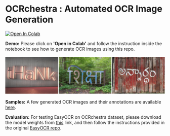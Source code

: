 # OCRchestra : Automated OCR Image Generation
<a target="_blank" href="https://colab.research.google.com/github/VisheshShukla0/OCRchestra/blob/main/OCRchestra.ipynb">
  <img src="https://colab.research.google.com/assets/colab-badge.svg" alt="Open In Colab"/>
</a>
<br>

**Demo:** Please click on **'Open in Colab'** and follow the instruction inside the notebook to see how to generate OCR images using this repo.
<br>
<br>
<img src="https://github.com/VisheshShukla0/OCRchestra/blob/main/assets/banner.png" alt="drawing" width="2000"/>

**Samples:** A few generated OCR images and their annotations are available [here](https://drive.google.com/drive/folders/1E-frMPXoPCeQvMhrcGAXopktPIxih7oz?usp=sharing).


**Evaluation:** For testing EasyOCR on OCRchestra dataset, please download the model weights from [this](https://drive.google.com/drive/folders/1zpTO2iig6jd2OhssKp7BImCaClE_QHDQ?usp=sharing) link, and then follow the instructions provided in the original [EasyOCR repo](https://github.com/JaidedAI/EasyOCR).
